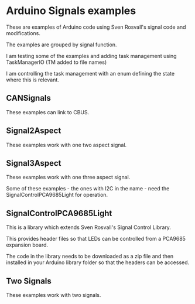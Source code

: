 # Arduino Signals examples

These are examples of Arduino code using Sven Rosvall's signal code and modifications.

The examples are grouped by signal function.

I am testing some of the examples and adding task management using TaskManagerIO (TM added to file names)

I am controlling the task management with an enum defining the state where this is relevant.

## CANSignals

These examples can link to CBUS.

## Signal2Aspect

These examples work with one two aspect signal.

## Signal3Aspect

These examples work with one three aspect signal. 

Some of these examples - the ones with I2C in the name - need the SignalControlPCA9685Light for operation.

## SignalControlPCA9685Light

This is a library which extends Sven Rosvall's Signal Control Library.

This provides header files so that LEDs can be controlled from a PCA9685 expansion board.

The code in the library needs to be downloaded as a zip file and then installed in your Arduino library folder so that the headers can be accessed.

## Two Signals

These examples work with two signals.

